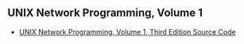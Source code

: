 ## UNIX Network Programming, Volume 1

* [UNIX Network Programming, Volume 1, Third Edition Source Code](http://www.unpbook.com/src.html)
